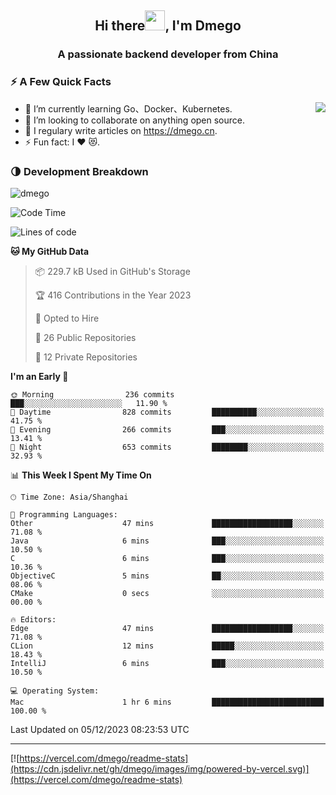 <h2 align="center">Hi there<img src="https://cdn.jsdelivr.net/gh/dmego/images/img/Hi.gif" height="32" />, I'm Dmego </h2>
<h3 align="center">A passionate backend developer from China</h3>

### ⚡️ A Few Quick Facts

<img align="right" src="https://readme-stats-dmego.vercel.app/api?username=dmego&show_icons=true&icon_color=1573B3&hide_title=true&text_color=718096&bg_color=00000000&hide_border=true"/>

<ul>
    <li> 🌱 I’m currently learning Go、Docker、Kubernetes.</li>
    <li> 👯 I’m looking to collaborate on anything open source.</li>
    <li> 📝 I regulary write articles on <a href="https://dmego.cn">https://dmego.cn</a>.</li>
    <li> ⚡ Fun fact: I ❤️ 😻.</li>
</ul>

### 🌗 Development Breakdown

<img src="https://komarev.com/ghpvc/?username=dmego" alt="dmego" />

<!--START_SECTION:waka-->
![Code Time](http://img.shields.io/badge/Code%20Time-2%2C386%20hrs%2024%20mins-blue)

![Lines of code](https://img.shields.io/badge/From%20Hello%20World%20I%27ve%20Written-680.8%20thousand%20lines%20of%20code-blue)

**🐱 My GitHub Data** 

> 📦 229.7 kB Used in GitHub's Storage 
 > 
> 🏆 416 Contributions in the Year 2023
 > 
> 💼 Opted to Hire
 > 
> 📜 26 Public Repositories 
 > 
> 🔑 12 Private Repositories 
 > 
**I'm an Early 🐤** 

```text
🌞 Morning                236 commits         ███░░░░░░░░░░░░░░░░░░░░░░   11.90 % 
🌆 Daytime                828 commits         ██████████░░░░░░░░░░░░░░░   41.75 % 
🌃 Evening                266 commits         ███░░░░░░░░░░░░░░░░░░░░░░   13.41 % 
🌙 Night                  653 commits         ████████░░░░░░░░░░░░░░░░░   32.93 % 
```


📊 **This Week I Spent My Time On** 

```text
🕑︎ Time Zone: Asia/Shanghai

💬 Programming Languages: 
Other                    47 mins             ██████████████████░░░░░░░   71.08 % 
Java                     6 mins              ███░░░░░░░░░░░░░░░░░░░░░░   10.50 % 
C                        6 mins              ███░░░░░░░░░░░░░░░░░░░░░░   10.36 % 
ObjectiveC               5 mins              ██░░░░░░░░░░░░░░░░░░░░░░░   08.06 % 
CMake                    0 secs              ░░░░░░░░░░░░░░░░░░░░░░░░░   00.00 % 

🔥 Editors: 
Edge                     47 mins             ██████████████████░░░░░░░   71.08 % 
CLion                    12 mins             █████░░░░░░░░░░░░░░░░░░░░   18.43 % 
IntelliJ                 6 mins              ███░░░░░░░░░░░░░░░░░░░░░░   10.50 % 

💻 Operating System: 
Mac                      1 hr 6 mins         █████████████████████████   100.00 % 
```


 Last Updated on 05/12/2023 08:23:53 UTC
<!--END_SECTION:waka-->

---

[![https://vercel.com/dmego/readme-stats](https://cdn.jsdelivr.net/gh/dmego/images/img/powered-by-vercel.svg)](https://vercel.com/dmego/readme-stats)


